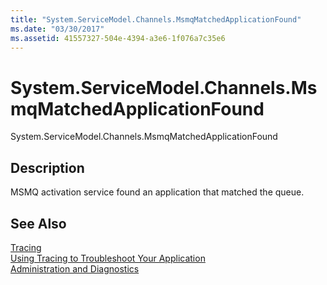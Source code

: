 ```yaml
---
title: "System.ServiceModel.Channels.MsmqMatchedApplicationFound"
ms.date: "03/30/2017"
ms.assetid: 41557327-504e-4394-a3e6-1f076a7c35e6
---
```

# System.ServiceModel.Channels.MsmqMatchedApplicationFound
System.ServiceModel.Channels.MsmqMatchedApplicationFound  
  
## Description  
 MSMQ activation service found an application that matched the queue.  
  
## See Also  
 [Tracing](../../../../../docs/framework/wcf/diagnostics/tracing/index.md)  
 [Using Tracing to Troubleshoot Your Application](../../../../../docs/framework/wcf/diagnostics/tracing/using-tracing-to-troubleshoot-your-application.md)  
 [Administration and Diagnostics](../../../../../docs/framework/wcf/diagnostics/index.md)
